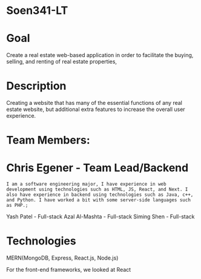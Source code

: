 # Soen341-LT

# Goal
Create a real estate web-based application in order to facilitate the buying, selling, and renting of real estate properties,

# Description
Creating a website that has many of the essential functions of any real estate website, but additional extra features to increase the overall user experience.

# Team Members:

  # Chris Egener - Team Lead/Backend
    I am a software engineering major, I have experience in web development using technologies such as HTML, JS, React, and Next. I also have experience in backend using technologies such as Java, c++, and Python. I have worked a bit with some server-side languages such       as PHP.;


Yash Patel - Full-stack
Azal Al-Mashta - Full-stack
Siming Shen - Full-stack

# Technologies
MERN(MongoDB, Express, React.js, Node.js)

For the front-end frameworks, we looked at React
